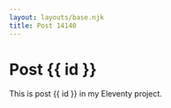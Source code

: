 ```yaml
---
layout: layouts/base.njk
title: Post 14140
---
```


# Post {{ id }}

This is post {{ id }} in my Eleventy project.
